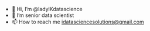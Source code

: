 - 👋 Hi, I’m @ladyIKdatascience
- 👀 I’m senior data scientist
- 📫 How to reach me idatasciencesolutions@gmail.com

<!---
ladyIKdatascience/ladyIKdatascience is a ✨ special ✨ repository because its `README.md` (this file) appears on your GitHub profile.
You can click the Preview link to take a look at your changes.
--->
